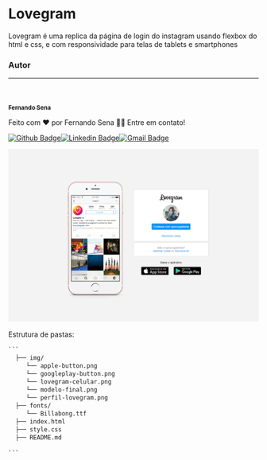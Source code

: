 # Lovegram

Lovegram é uma replica da página de login do instagram usando flexbox do html e css, e com responsividade para telas de tablets e smartphones



### Autor

---

<a href="https://www.linkedin.com/in/fernando-s-35219b122">
 <img style="border-radius: 50%;" src="https://avatars.githubusercontent.com/u/29146636?v=4" align="justify" width="100px;" alt=""/>

 <sub align="justify"><b>Fernando Sena</b></sub></a> <a href="https://www.linkedin.com/in/fernando-s-35219b122" title="Rocketseat"></a>

Feito com ❤️ por Fernando Sena 👋🏽 Entre em contato!

[![Github Badge](https://img.shields.io/badge/-Github-000?style=flat-square&logo=Github&logoColor=white&link=https://github.com/FernandoSena)](https://github.com/FernandoSena)[![Linkedin Badge](https://img.shields.io/badge/-LinkedIn-blue?style=flat-square&logo=Linkedin&logoColor=white&link=https://www.linkedin.com/in/fernando-s-35219b122)](https://www.linkedin.com/in/fernando-s-35219b122)[![Gmail Badge](https://img.shields.io/badge/-fernandocarvalho.sena-c14438?style=flat-square&logo=Gmail&logoColor=white&link=mailto:fernandocarvalho.sena@gmail.com)](mailto:fernandocarvalho.sena@gmail.com)



![](https://github.com/FernandoSena/lovegram/blob/main/img/modelo-final.png)



Estrutura de pastas:

~~~shell
```
  ├── img/
     └── apple-button.png
     └── googleplay-button.png
     └── lovegram-celular.png
     └── modelo-final.png
     └── perfil-lovegram.png
  ├── fonts/
     └── Billabong.ttf
  ├── index.html
  ├── style.css
  ├── README.md
  
```
~~~